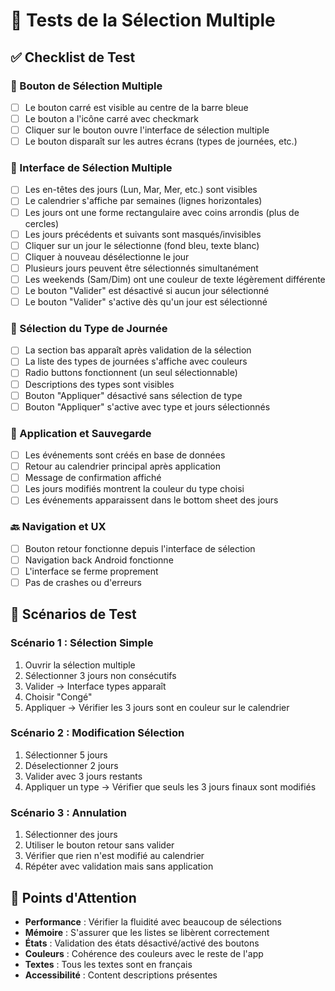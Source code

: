 # 🧪 Tests de la Sélection Multiple

## ✅ Checklist de Test

### 🔘 Bouton de Sélection Multiple
- [ ] Le bouton carré est visible au centre de la barre bleue
- [ ] Le bouton a l'icône carré avec checkmark
- [ ] Cliquer sur le bouton ouvre l'interface de sélection multiple
- [ ] Le bouton disparaît sur les autres écrans (types de journées, etc.)

### 📅 Interface de Sélection Multiple
- [ ] Les en-têtes des jours (Lun, Mar, Mer, etc.) sont visibles
- [ ] Le calendrier s'affiche par semaines (lignes horizontales)
- [ ] Les jours ont une forme rectangulaire avec coins arrondis (plus de cercles)
- [ ] Les jours précédents et suivants sont masqués/invisibles
- [ ] Cliquer sur un jour le sélectionne (fond bleu, texte blanc)
- [ ] Cliquer à nouveau désélectionne le jour
- [ ] Plusieurs jours peuvent être sélectionnés simultanément
- [ ] Les weekends (Sam/Dim) ont une couleur de texte légèrement différente
- [ ] Le bouton "Valider" est désactivé si aucun jour sélectionné
- [ ] Le bouton "Valider" s'active dès qu'un jour est sélectionné

### 🎨 Sélection du Type de Journée
- [ ] La section bas apparaît après validation de la sélection
- [ ] La liste des types de journées s'affiche avec couleurs
- [ ] Radio buttons fonctionnent (un seul sélectionnable)
- [ ] Descriptions des types sont visibles
- [ ] Bouton "Appliquer" désactivé sans sélection de type
- [ ] Bouton "Appliquer" s'active avec type et jours sélectionnés

### 💾 Application et Sauvegarde
- [ ] Les événements sont créés en base de données
- [ ] Retour au calendrier principal après application
- [ ] Message de confirmation affiché
- [ ] Les jours modifiés montrent la couleur du type choisi
- [ ] Les événements apparaissent dans le bottom sheet des jours

### 🔙 Navigation et UX
- [ ] Bouton retour fonctionne depuis l'interface de sélection
- [ ] Navigation back Android fonctionne
- [ ] L'interface se ferme proprement
- [ ] Pas de crashes ou d'erreurs

## 🎯 Scénarios de Test

### Scénario 1 : Sélection Simple
1. Ouvrir la sélection multiple
2. Sélectionner 3 jours non consécutifs
3. Valider → Interface types apparaît
4. Choisir "Congé"
5. Appliquer → Vérifier les 3 jours sont en couleur sur le calendrier

### Scénario 2 : Modification Sélection
1. Sélectionner 5 jours
2. Déselectionner 2 jours
3. Valider avec 3 jours restants
4. Appliquer un type → Vérifier que seuls les 3 jours finaux sont modifiés

### Scénario 3 : Annulation
1. Sélectionner des jours
2. Utiliser le bouton retour sans valider
3. Vérifier que rien n'est modifié au calendrier
4. Répéter avec validation mais sans application

## 🐛 Points d'Attention

- **Performance** : Vérifier la fluidité avec beaucoup de sélections
- **Mémoire** : S'assurer que les listes se libèrent correctement
- **États** : Validation des états désactivé/activé des boutons
- **Couleurs** : Cohérence des couleurs avec le reste de l'app
- **Textes** : Tous les textes sont en français
- **Accessibilité** : Content descriptions présentes